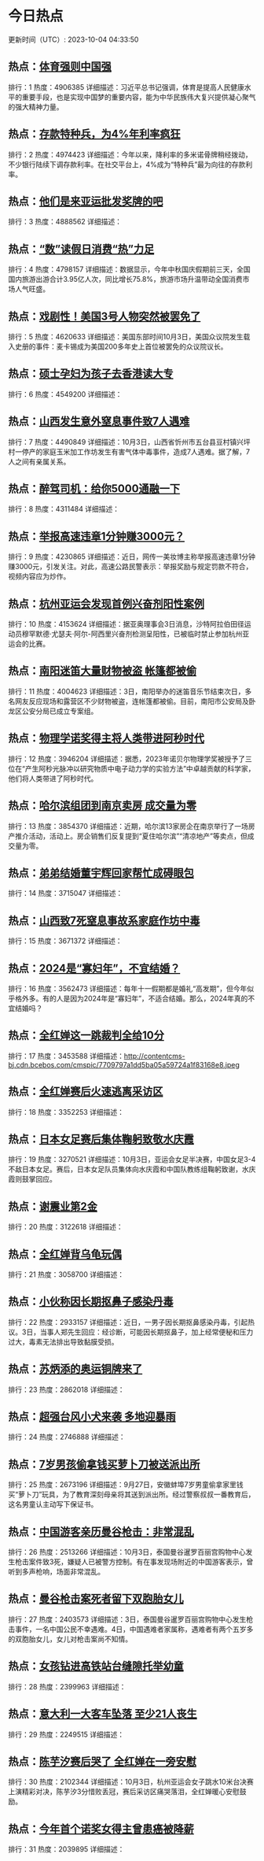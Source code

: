 # 今日热点

更新时间（UTC）: 2023-10-04 04:33:50

## 热点：[体育强则中国强](https://cn.bing.com/search?q=体育强则中国强)
排行：1
热度：4906385
详细描述：习近平总书记强调，体育是提高人民健康水平的重要手段，也是实现中国梦的重要内容，能为中华民族伟大复兴提供凝心聚气的强大精神力量。

## 热点：[存款特种兵，为4%年利率疯狂](https://cn.bing.com/search?q=存款特种兵，为4%年利率疯狂)
排行：2
热度：4974423
详细描述：今年以来，降利率的多米诺骨牌稍经拨动，不少银行陆续下调存款利率。在社交平台上，4%成为“特种兵”最为向往的存款利率。

## 热点：[他们是来亚运批发奖牌的吧](https://cn.bing.com/search?q=他们是来亚运批发奖牌的吧)
排行：3
热度：4888562
详细描述：

## 热点：[“数”读假日消费“热”力足](https://cn.bing.com/search?q=“数”读假日消费“热”力足)
排行：4
热度：4798157
详细描述：数据显示，今年中秋国庆假期前三天，全国国内旅游出游合计3.95亿人次，同比增长75.8%，旅游市场升温带动全国消费市场人气旺盛。

## 热点：[戏剧性！美国3号人物突然被罢免了](https://cn.bing.com/search?q=戏剧性！美国3号人物突然被罢免了)
排行：5
热度：4620633
详细描述：美国东部时间10月3日，美国众议院发生载入史册的事件：麦卡锡成为美国200多年史上首位被罢免的众议院议长。

## 热点：[硕士孕妇为孩子去香港读大专](https://cn.bing.com/search?q=硕士孕妇为孩子去香港读大专)
排行：6
热度：4549200
详细描述：

## 热点：[山西发生意外窒息事件致7人遇难](https://cn.bing.com/search?q=山西发生意外窒息事件致7人遇难)
排行：7
热度：4490849
详细描述：10月3日，山西省忻州市五台县豆村镇兴坪村一停产的家庭玉米加工作坊发生有害气体中毒事件，造成7人遇难。据了解，7人之间有亲属关系。

## 热点：[醉驾司机：给你5000通融一下](https://cn.bing.com/search?q=醉驾司机：给你5000通融一下)
排行：8
热度：4311484
详细描述：

## 热点：[举报高速违章1分钟赚3000元？](https://cn.bing.com/search?q=举报高速违章1分钟赚3000元？)
排行：9
热度：4230865
详细描述：近日，网传一美妆博主称举报高速违章1分钟赚3000元，引发关注。对此，高速公路民警表示：举报奖励与规定罚款不符合，视频内容应为炒作。

## 热点：[杭州亚运会发现首例兴奋剂阳性案例](https://cn.bing.com/search?q=杭州亚运会发现首例兴奋剂阳性案例)
排行：10
热度：4153624
详细描述：据亚奥理事会3日消息，沙特阿拉伯田径运动员穆罕默德·尤瑟夫·阿尔-阿西里兴奋剂检测呈阳性，已被临时禁止参加杭州亚运会的比赛。

## 热点：[南阳迷笛大量财物被盗 帐篷都被偷](https://cn.bing.com/search?q=南阳迷笛大量财物被盗帐篷都被偷)
排行：11
热度：4004623
详细描述：3日，南阳举办的迷笛音乐节结束次日，多名网友反应现场和露营区不少财物被盗，连帐篷都被偷。目前，南阳市公安局及卧龙区公安分局已成立专案组。

## 热点：[物理学诺奖得主将人类带进阿秒时代](https://cn.bing.com/search?q=物理学诺奖得主将人类带进阿秒时代)
排行：12
热度：3946204
详细描述：据悉，2023年诺贝尔物理学奖被授予了三位在“产生阿秒光脉冲以研究物质中电子动力学的实验方法”中卓越贡献的科学家，他们将人类带进了阿秒时代。

## 热点：[哈尔滨组团到南京卖房 成交量为零](https://cn.bing.com/search?q=哈尔滨组团到南京卖房成交量为零)
排行：13
热度：3854370
详细描述：近期，哈尔滨13家房企在南京举行了一场房产推介活动，活动上。房企销售们反复提到“夏住哈尔滨”“清凉地产”等卖点，但成交量为零。

## 热点：[弟弟结婚董宇辉回家帮忙成碍眼包](https://cn.bing.com/search?q=弟弟结婚董宇辉回家帮忙成碍眼包)
排行：14
热度：3715047
详细描述：

## 热点：[山西致7死窒息事故系家庭作坊中毒](https://cn.bing.com/search?q=山西致7死窒息事故系家庭作坊中毒)
排行：15
热度：3671372
详细描述：

## 热点：[2024是“寡妇年”，不宜结婚？](https://cn.bing.com/search?q=2024是“寡妇年”，不宜结婚？)
排行：16
热度：3562473
详细描述：每年十一假期都是婚礼“高发期”，但今年似乎格外多。有的人是因为2024年是“寡妇年”，不适合结婚。那么，2024年真的不宜结婚吗？

## 热点：[全红婵这一跳裁判全给10分](https://cn.bing.com/search?q=全红婵这一跳裁判全给10分)
排行：17
热度：3453588
详细描述：http://contentcms-bj.cdn.bcebos.com/cmspic/7709797a1dd5ba05a59724a1f83168e8.jpeg

## 热点：[全红婵赛后火速逃离采访区](https://cn.bing.com/search?q=全红婵赛后火速逃离采访区)
排行：18
热度：3352253
详细描述：

## 热点：[日本女足赛后集体鞠躬致敬水庆霞](https://cn.bing.com/search?q=日本女足赛后集体鞠躬致敬水庆霞)
排行：19
热度：3270521
详细描述：10月3日，亚运会女足半决赛，中国女足3-4不敌日本女足。赛后，日本女足队员集体向水庆霞和中国队教练组鞠躬致谢，水庆霞则鼓掌回应。

## 热点：[谢震业第2金](https://cn.bing.com/search?q=谢震业第2金)
排行：20
热度：3122618
详细描述：

## 热点：[全红婵背乌龟玩偶](https://cn.bing.com/search?q=全红婵背乌龟玩偶)
排行：21
热度：3058700
详细描述：

## 热点：[小伙称因长期抠鼻子感染丹毒](https://cn.bing.com/search?q=小伙称因长期抠鼻子感染丹毒)
排行：22
热度：2933157
详细描述：近日，一男子因长期抠鼻感染丹毒，引起热议。3日，当事人郑先生回应：经诊断，可能因长期抠鼻子，加上经常便秘和压力过大，毒素无法排出导致黏膜受损。

## 热点：[苏炳添的奥运铜牌来了](https://cn.bing.com/search?q=苏炳添的奥运铜牌来了)
排行：23
热度：2862018
详细描述：

## 热点：[超强台风小犬来袭 多地迎暴雨](https://cn.bing.com/search?q=超强台风小犬来袭多地迎暴雨)
排行：24
热度：2746888
详细描述：

## 热点：[7岁男孩偷拿钱买萝卜刀被送派出所](https://cn.bing.com/search?q=7岁男孩偷拿钱买萝卜刀被送派出所)
排行：25
热度：2673196
详细描述：9月27日，安徽蚌埠7岁男童偷拿家里钱买“萝卜刀”玩具，为了教育深刻母亲将其送到派出所。经过警察叔叔一番教育后，这名男童认主动写下保证书。

## 热点：[中国游客亲历曼谷枪击：非常混乱](https://cn.bing.com/search?q=中国游客亲历曼谷枪击：非常混乱)
排行：26
热度：2513266
详细描述：10月3日，泰国曼谷暹罗百丽宫购物中心发生枪击案件致3死，嫌疑人已被警方控制。有在事发现场附近的中国游客表示，曾听到多声枪响，场面非常混乱。

## 热点：[曼谷枪击案死者留下双胞胎女儿](https://cn.bing.com/search?q=曼谷枪击案死者留下双胞胎女儿)
排行：27
热度：2403573
详细描述：3日，泰国曼谷暹罗百丽宫购物中心发生枪击事件，一名中国公民不幸遇难。4日，中国遇难者家属称，遇难者有两个五岁多的双胞胎女儿，女儿对枪击案尚不知情。

## 热点：[女孩钻进高铁站台缝隙托举幼童](https://cn.bing.com/search?q=女孩钻进高铁站台缝隙托举幼童)
排行：28
热度：2399963
详细描述：

## 热点：[意大利一大客车坠落 至少21人丧生](https://cn.bing.com/search?q=意大利一大客车坠落至少21人丧生)
排行：29
热度：2249515
详细描述：

## 热点：[陈芋汐赛后哭了 全红婵在一旁安慰](https://cn.bing.com/search?q=陈芋汐赛后哭了全红婵在一旁安慰)
排行：30
热度：2102344
详细描述：10月3日，杭州亚运会女子跳水10米台决赛上演精彩对决，陈芋汐3分惜败丢冠，赛后采访区痛哭落泪，全红婵暖心安慰鼓励。

## 热点：[今年首个诺奖女得主曾患癌被降薪](https://cn.bing.com/search?q=今年首个诺奖女得主曾患癌被降薪)
排行：31
热度：2039895
详细描述：

